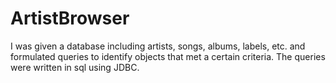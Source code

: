# ArtistBrowser
I was given a database including artists, songs, albums, labels, etc. and formulated queries to identify objects that met a certain criteria. The queries were written in sql using JDBC.
